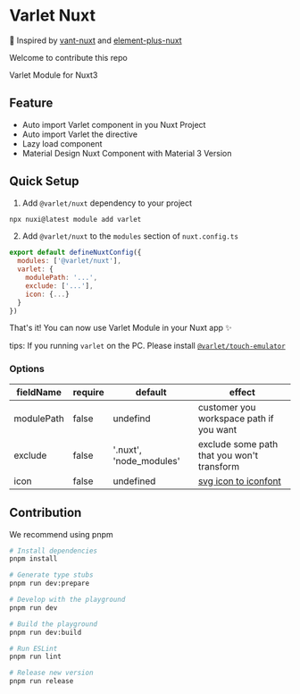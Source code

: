 # Varlet Nuxt

🌟 Inspired by [vant-nuxt](https://github.com/vant-ui/vant-nuxt) and [element-plus-nuxt](https://github.com/element-plus/element-plus-nuxt)

Welcome to contribute this repo

Varlet Module for Nuxt3

## Feature

- Auto import Varlet component in you Nuxt Project
- Auto import Varlet the directive
- Lazy load component
- Material Design Nuxt Component with Material 3 Version

## Quick Setup

1. Add `@varlet/nuxt` dependency to your project

```bash
npx nuxi@latest module add varlet
```

2. Add `@varlet/nuxt` to the `modules` section of `nuxt.config.ts`

```js
export default defineNuxtConfig({
  modules: ['@varlet/nuxt'],
  varlet: {
    modulePath: '...',
    exclude: ['...'],
    icon: {...}
  }
})
```

That's it! You can now use Varlet Module in your Nuxt app ✨

tips: If you running `varlet` on the PC. Please install [`@varlet/touch-emulator`](https://varlet.gitee.io/varlet-ui/#/zh-CN/browserAdaptation)

### Options

| fieldName  | require | default                 | effect                                                                                                           |
| ---------- | ------- | ----------------------- | ---------------------------------------------------------------------------------------------------------------- |
| modulePath | false   | undefind                | customer you workspace path if you want                                                                          |
| exclude    | false   | '.nuxt', 'node_modules' | exclude some path that you won't transform                                                                       |
| icon       | false   | undefined               | [svg icon to iconfont](https://github.com/varletjs/varlet-iconx/tree/main/packages/varlet-unplugin-icon-builder) |

## Contribution

We recommend using pnpm

```bash
# Install dependencies
pnpm install

# Generate type stubs
pnpm run dev:prepare

# Develop with the playground
pnpm run dev

# Build the playground
pnpm run dev:build

# Run ESLint
pnpm run lint

# Release new version
pnpm run release
```
